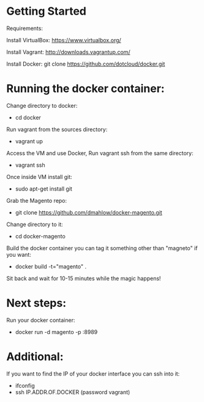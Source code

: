 Getting Started
========================

Requirements:

Install VirtualBox:
https://www.virtualbox.org/

Install Vagrant:
http://downloads.vagrantup.com/

Install Docker:
git clone https://github.com/dotcloud/docker.git


Running the docker container:
========================

Change directory to docker:

* cd docker

Run vagrant from the sources directory:

* vagrant up

Access the VM and use Docker, Run vagrant ssh from the same directory:

* vagrant ssh

Once inside VM install git: 

* sudo apt-get install git

Grab the Magento repo:

* git clone https://github.com/dmahlow/docker-magento.git

Change directory to it:

* cd docker-magento

Build the docker container you can tag it something other than "magneto" if you want:

* docker build -t="magento" .

Sit back and wait for 10-15 minutes while the magic happens!

Next steps:
========================

Run your docker container:

* docker run -d magento -p :8989


Additional:
========================
If you want to find the IP of your docker interface you can ssh into it:
* ifconfig
* ssh IP.ADDR.OF.DOCKER (password vagrant)

